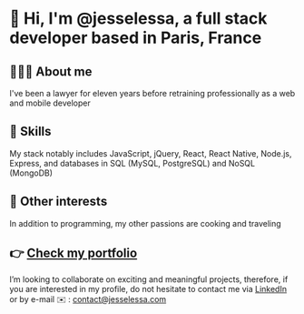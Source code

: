 # 👋 Hi, I'm @jesselessa, a full stack developer based in Paris, France

## 👩🏽‍💻 About me
I've been a lawyer for eleven years before retraining professionally as a web and mobile developer

## 🌱 Skills
My stack notably includes JavaScript, jQuery, React, React Native, Node.js, Express, and databases in SQL (MySQL, PostgreSQL) and NoSQL (MongoDB) 

## 💞️ Other interests
In addition to programming, my other passions are cooking and traveling

## 👉 [Check my portfolio](https://www.jesselessa.com)
I’m looking to collaborate on exciting and meaningful projects, therefore, if you are interested in my profile, do not hesitate to contact me via [LinkedIn](https://www.linkedin.com/in/jessica-elessa/) or by e-mail ✉️ : contact@jesselessa.com


